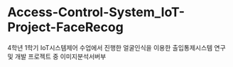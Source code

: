 # Access-Control-System_IoT-Project-FaceRecog

4학년 1학기 IoT시스템제어 수업에서 진행한 얼굴인식을 이용한 출입통제시스템 연구 및 개발 프로젝트 중 이미지분석서버부
